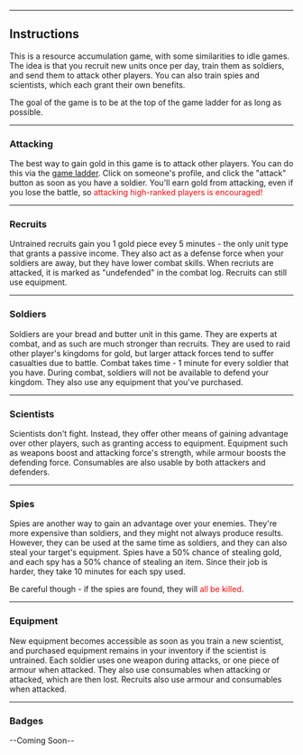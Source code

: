 <div class="break" />

---

<div class="break" />

Instructions
---

<div class="break" />

This is a resource accumulation game, with some similarities to idle games. The idea is that you recruit new units once per day, train them as soldiers, and send them to attack other players. You can also train spies and scientists, which each grant their own benefits.

The goal of the game is to be at the top of the game ladder for as long as possible.

<div class="break" />

---

<div class="break" />

### Attacking

<div class="break" />

The best way to gain gold in this game is to attack other players. You can do this via the [game ladder](/ladder). Click on someone's profile, and click the "attack" button as soon as you have a soldier. You'll earn gold from attacking, even if you lose the battle, so <span style="color:red">attacking high-ranked players is encouraged!</span>

<div class="break" />

---

<div class="break" />

### Recruits

<div class="break" />

Untrained recruits gain you 1 gold piece evey 5 minutes - the only unit type that grants a passive income. They also act as a defense force when your soldiers are away, but they have lower combat skills. When recriuts are attacked, it is marked as "undefended" in the combat log. Recruits can still use equipment.

<div class="break" />

---

<div class="break" />

### Soldiers

<div class="break" />

Soldiers are your bread and butter unit in this game. They are experts at combat, and as such are much stronger than recruits. They are used to raid other player's kingdoms for gold, but larger attack forces tend to suffer casualties due to battle. Combat takes time - 1 minute for every soldier that you have. During combat, soldiers will not be available to defend your kingdom. They also use any equipment that you've purchased.

<div class="break" />

---

<div class="break" />

### Scientists

<div class="break" />

Scientists don't fight. Instead, they offer other means of gaining advantage over other players, such as granting access to equipment. Equipment such as weapons boost and attacking force's strength, while armour boosts the defending force. Consumables are also usable by both attackers and defenders.

<div class="break" />

---

<div class="break" />

### Spies

<div class="break" />

Spies are another way to gain an advantage over your enemies. They're more expensive than soldiers, and they might not always produce results. However, they can be used at the same time as soldiers, and they can also steal your target's equipment. Spies have a 50% chance of stealing gold, and each spy has a 50% chance of stealing an item. Since their job is harder, they take 10 minutes for each spy used.

Be careful though - if the spies are found, they will <span style="color:red">all be killed</span>.

<div class="break" />

---

<div class="break" />

### Equipment

<div class="break" />

New equipment becomes accessible as soon as you train a new scientist, and purchased equipment remains in your inventory if the scientist is untrained. Each soldier uses one weapon during attacks, or one piece of armour when attacked. They also use consumables when attacking or attacked, which are then lost. Recruits also use armour and consumables when attacked.

<div class="break" />

---

<div class="break" />

### Badges

<div class="break" />

--Coming Soon--

<div class="break" />

